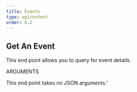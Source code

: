 ```yaml
---
title: Events
type: apicontent
order: 6.2
---
```


## Get An Event
This end point allows you to query for event details.

ARGUMENTS

This end point takes no JSON arguments.'